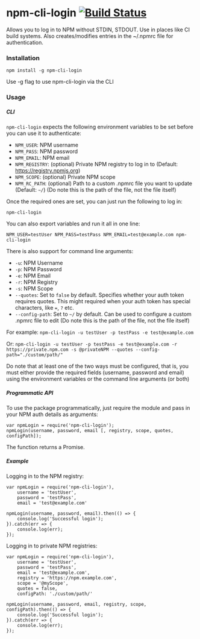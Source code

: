 # npm-cli-login [![Build Status](https://travis-ci.org/postmanlabs/npm-cli-login.svg?branch=master)](https://travis-ci.org/postmanlabs/npm-cli-login)

Allows you to log in to NPM without STDIN, STDOUT. Use in places like CI build systems.
Also creates/modifies entries in the ~/.npmrc file for authentication.

### Installation

    npm install -g npm-cli-login

Use -g flag to use npm-cli-login via the CLI

### Usage

##### CLI

`npm-cli-login` expects the following environment variables to be set before you can use it to authenticate:

- `NPM_USER`: NPM username
- `NPM_PASS`: NPM password
- `NPM_EMAIL`: NPM email
- `NPM_REGISTRY`: (optional) Private NPM registry to log in to (Default: https://registry.npmjs.org)
- `NPM_SCOPE`: (optional) Private NPM scope
- `NPM_RC_PATH`: (optional) Path to a custom .npmrc file you want to update (Default: `~/`)  (Do note this is the path of the file, not the file itself)

Once the required ones are set, you can just run the following to log in:

    npm-cli-login

You can also export variables and run it all in one line:

    NPM_USER=testUser NPM_PASS=testPass NPM_EMAIL=test@example.com npm-cli-login

There is also support for command line arguments:

- `-u`: NPM Username
- `-p`: NPM Password
- `-e`: NPM Email
- `-r`: NPM Registry
- `-s`: NPM Scope
- `--quotes`: Set to `false` by default. Specifies whether your auth token requires quotes. This might required when your auth token has special characters, like `=`, `?` etc.
- `--config-path`: Set to `~/` by default. Can be used to configure a custom .npmrc file to edit (Do note this is the path of the file, not the file itself)

For example: ```npm-cli-login -u testUser -p testPass -e test@example.com```

Or: ```npm-cli-login -u testUser -p testPass -e test@example.com -r https://private.npm.com -s @privateNPM --quotes --config-path="./custom/path/"```

Do note that at least one of the two ways must be configured, that is, you must either provide the required fields (username, password and email) using the environment variables or the command line arguments (or both)

##### Programmatic API

To use the package programmatically, just require the module and pass in your NPM auth details as arguments:

    var npmLogin = require('npm-cli-login');
    npmLogin(username, password, email [, registry, scope, quotes, configPath]);

The function returns a Promise. 

##### Example

Logging in to the NPM registry:

```
var npmLogin = require('npm-cli-login'),
    username = 'testUser',
    password = 'testPass',
    email = 'test@example.com'

npmLogin(username, password, email).then(() => {
    console.log('Successful login');
}).catch(err => {
    console.log(err);
});
```

Logging in to private NPM registries:

```
var npmLogin = require('npm-cli-login'),
    username = 'testUser',
    password = 'testPass',
    email = 'test@example.com',
    registry = 'https://npm.example.com',
    scope = '@myScope',
    quotes = false,
    configPath: './custom/path/'

npmLogin(username, password, email, registry, scope, configPath).then(() => {
    console.log('Successful login');
}).catch(err => {
    console.log(err);
});
```
